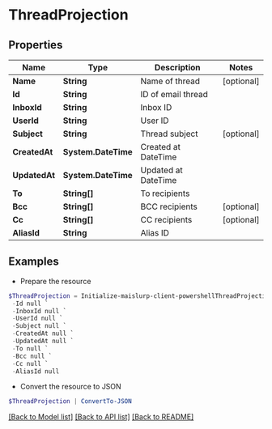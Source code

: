 # ThreadProjection
## Properties

Name | Type | Description | Notes
------------ | ------------- | ------------- | -------------
**Name** | **String** | Name of thread | [optional] 
**Id** | **String** | ID of email thread | 
**InboxId** | **String** | Inbox ID | 
**UserId** | **String** | User ID | 
**Subject** | **String** | Thread subject | [optional] 
**CreatedAt** | **System.DateTime** | Created at DateTime | 
**UpdatedAt** | **System.DateTime** | Updated at DateTime | 
**To** | **String[]** | To recipients | 
**Bcc** | **String[]** | BCC recipients | [optional] 
**Cc** | **String[]** | CC recipients | [optional] 
**AliasId** | **String** | Alias ID | 

## Examples

- Prepare the resource
```powershell
$ThreadProjection = Initialize-maislurp-client-powershellThreadProjection  -Name null `
 -Id null `
 -InboxId null `
 -UserId null `
 -Subject null `
 -CreatedAt null `
 -UpdatedAt null `
 -To null `
 -Bcc null `
 -Cc null `
 -AliasId null
```

- Convert the resource to JSON
```powershell
$ThreadProjection | ConvertTo-JSON
```

[[Back to Model list]](../README#documentation-for-models) [[Back to API list]](../README#documentation-for-api-endpoints) [[Back to README]](../README)

